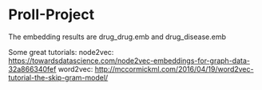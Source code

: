 # ProII-Project

The embedding results are drug_drug.emb and drug_disease.emb


Some great tutorials:
node2vec: https://towardsdatascience.com/node2vec-embeddings-for-graph-data-32a866340fef
word2vec: http://mccormickml.com/2016/04/19/word2vec-tutorial-the-skip-gram-model/
